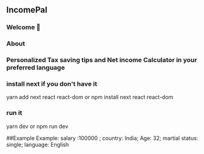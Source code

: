## IncomePal
### Welcome 👋
### About 
### Personalized Tax saving tips and Net income Calculator in your preferred language 

### install next if you don't have it
yarn add next react react-dom 
or 
npm install next react react-dom 

### run it
yarn dev
or 
npm run dev


##Example
Example: salary :100000 ; country: India;  Age: 32; martial status: single; language: English
